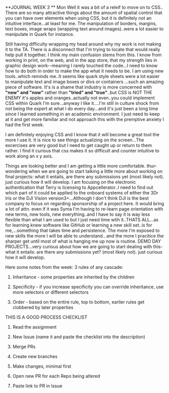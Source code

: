 **JOURNAL WEEK 3 **
Mon
Well it was a bit of a releif to move on to CSS..
There are so many attractive things about the amount of spatial control that you can have over elements when using
CSS, but it is definitely not an intuitive interface...at least for me.
The manipulation of borders, margins, text boxes, image wraps (wrapping text around images)..were a lot easier to manipulate in Quark for instance.

Still having difficulty wrapping my head around why my work is not making it to the TA.
There is a disconnect that I'm trying to locate that would really help pull it together.
I think my main confusion stems from this.
I know from working in print, on the web, and in the app store, that my strength lies in graphic design work--meaning I rarely touched the code...I need to know how to do both in order to make the app what it needs to be.  I am using new tools..which reminds me..It seems like quark style sheets were a lot easier to manipulate text and image boxes or divs or containers ...such an amazing piece of software. It's is a shame that industry is more concerned with **"new" and "now"** rather than **"tried" and "true"**..but CSS is NOT THE ENEMY it's apples and oranges..actually not even..you could implement CSS within Quark I'm sure...anyway I like it....I'm still in culture shock from not being the expert at what I do every day...and it's just been a long time since I learned something in an academic environment. I just need to keep at it and get more familiar and not approach this with the premptive anxiety I had the first week.

I am definitely enjoying CSS and I know that it will become a great tool the more I use it. It is nice to 
see things actualizing on the screen...The excercises are very good but I need to get caught up or return to them rather.
I find it curious that css makes it so difficult and counter intuitive to work along an x y axis.
  
Things are looking better and I am getting a little more comfortable. 
thur-wondering when we are going to start talking a little more about working on final projects: what it entails, are there any submissions yet (most likely not). just curious how it will develop. I am focusing on the electronic authentication that Terry is licensing to Appcellerator..I need to find out which part of it could be applied to the onboard systems of either the 3Dr Iris or the DJI Vision version3+...Although I don't think DJI is the best company to focus on regarding sponsorship of a project here. It would bring a lot of attn. even if it was Syma
I'm having to re-learn page orientation with new terms, new tools, new everything..and I have to say it is way less flexible than what I am used to but I just need time wtih it..THATS ALL...as for learning knew software like GitHub or learning a new skill set..is for me,...something that takes time and persistence. The more I'm exposed to new skills the more I will be able to understand...and the more I pracitice the sharper get until most of what is hanging me up now is routine.
DEMO DAY PROJECTS...very curious about how we are going to start dealing with this- what it entails: are there any submissions yet? (most likely not). just curious how it will develop.

Here some notes from the week:
3 rules of any cascade:
  1. Inheritance - some properties are inherited by the children

  2. Specificity - if you increase specificity you can override inheritance, use more selectors or different selectors

  3. Order - based on the entire rule, top to bottom, earlier rules get clobbered by later properties

THIS IS A GOOD PROCESS CHECKLIST
1. Read the assignment

2. New Issue (name it and paste the checklist into the description)

3. Merge PRs

4. Create new branches

5. Make changes, minimal first

6. Open new PR for each Repo being altered

7. Paste link to PR in Issue
